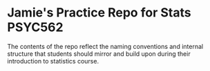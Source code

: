 # Jamie's Practice Repo for Stats PSYC562

The contents of the repo reflect the naming conventions and internal structure that students should mirror and build upon during their introduction to statistics course.
